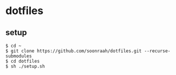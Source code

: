 # dotfiles

## setup

```
$ cd ~
$ git clone https://github.com/soonraah/dotfiles.git --recurse-submodules
$ cd dotfiles
$ sh ./setup.sh
```
